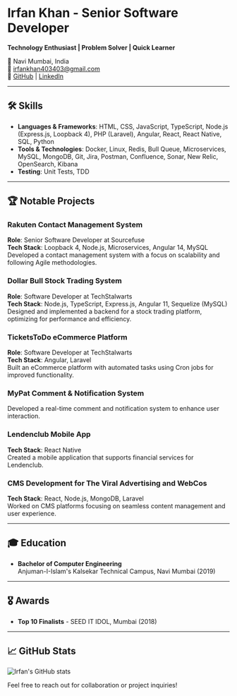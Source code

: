 # Irfan Khan - Senior Software Developer

**Technology Enthusiast | Problem Solver | Quick Learner**

📍 Navi Mumbai, India  
📧 [irfankhan403403@gmail.com](mailto:irfankhan403403@gmail.com)  
🔗 [GitHub](https://github.com/irfankhan403) | [LinkedIn](https://www.linkedin.com/in/irfankhan403/)

---

## 🛠️ Skills

- **Languages & Frameworks**: HTML, CSS, JavaScript, TypeScript, Node.js (Express.js, Loopback 4), PHP (Laravel), Angular, React, React Native, SQL, Python
- **Tools & Technologies**: Docker, Linux, Redis, Bull Queue, Microservices, MySQL, MongoDB, Git, Jira, Postman, Confluence, Sonar, New Relic, OpenSearch, Kibana
- **Testing**: Unit Tests, TDD

---

## 🏆 Notable Projects

### Rakuten Contact Management System
**Role**: Senior Software Developer at Sourcefuse  
**Tech Stack**: Loopback 4, Node.js, Microservices, Angular 14, MySQL  
Developed a contact management system with a focus on scalability and following Agile methodologies.

### Dollar Bull Stock Trading System
**Role**: Software Developer at TechStalwarts  
**Tech Stack**: Node.js, TypeScript, Express.js, Angular 11, Sequelize (MySQL)  
Designed and implemented a backend for a stock trading platform, optimizing for performance and efficiency.

### TicketsToDo eCommerce Platform
**Role**: Software Developer at TechStalwarts  
**Tech Stack**: Angular, Laravel  
Built an eCommerce platform with automated tasks using Cron jobs for improved functionality.

### MyPat Comment & Notification System
Developed a real-time comment and notification system to enhance user interaction.

### Lendenclub Mobile App
**Tech Stack**: React Native  
Created a mobile application that supports financial services for Lendenclub.

### CMS Development for The Viral Advertising and WebCos
**Tech Stack**: React, Node.js, MongoDB, Laravel  
Worked on CMS platforms focusing on seamless content management and user experience.

---

## 🎓 Education

- **Bachelor of Computer Engineering**  
  Anjuman-I-Islam's Kalsekar Technical Campus, Navi Mumbai (2019)

---

## 🎖️ Awards

- **Top 10 Finalists** - SEED IT IDOL, Mumbai (2018)

---

## 📈 GitHub Stats

![Irfan's GitHub stats](https://github-readme-stats.vercel.app/api?username=irfankhan403&show_icons=true&theme=radical)

Feel free to reach out for collaboration or project inquiries!
